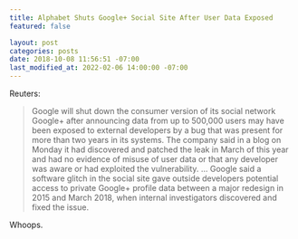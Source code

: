 ```yaml
---
title: Alphabet Shuts Google+ Social Site After User Data Exposed
featured: false

layout: post
categories: posts
date: 2018-10-08 11:56:51 -07:00
last_modified_at: 2022-02-06 14:00:00 -07:00
---
```


Reuters:

>  Google will shut down the consumer version of its social network Google+ after announcing data from up to 500,000 users may have been exposed to external developers by a bug that was present for more than two years in its systems.
> The company said in a blog on Monday it had discovered and patched the leak in March of this year and had no evidence of misuse of user data or that any developer was aware or had exploited the vulnerability.
>  …
> Google said a software glitch in the social site gave outside developers potential access to private Google+ profile data between a major redesign in 2015 and March 2018, when internal investigators discovered and fixed the issue.

Whoops.

